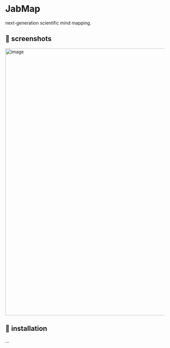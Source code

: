 # JabMap
next-generation scientific mind mapping.

## 📸 screenshots
<img width="842" alt="image" src="https://github.com/user-attachments/assets/43673f8e-3421-4a79-b539-e3b2c5114983" />

## 💾 installation
...
